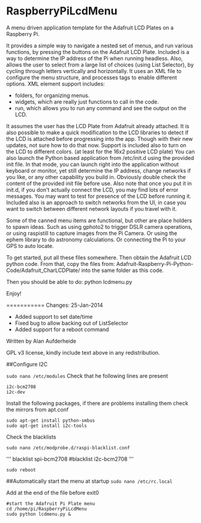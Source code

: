 RaspberryPiLcdMenu
==================

A menu driven application template for the Adafruit LCD Plates on a Raspberry Pi.

It provides a simple way to navigate a nested set of menus, and run various
functions, by pressing the buttons on the Adafruit LCD Plate.  Included is a way
to determine the IP address of the Pi when running
headless.  Also, allows the user to select from a large list of choices (using
List Selector), by cycling through letters vertically and horizontally.
It uses an XML file to configure the menu structure, and processes tags to
enable different options.  XML element support includes:
- folders, for organizing menus.
- widgets, which are really just functions to call in the code.
- run, which allows you to run any command and see the output on the LCD.

It assumes the user has the LCD Plate from Adafruit already attached.  It is
also possible to make a quick modification to the LCD libraries to detect if
the LCD is attached before progressing into the app.  Though with their new updates, not sure how to do that now.
Support is included also to turn on the LCD to different colors. (at least for
the 16x2 positive LCD plate)
You can also launch the Python based application from /etc/init.d using the
provided init file.  In that mode, you can launch right into the application
without keyboard or monitor, yet still determine the IP address, change networks
if you like, or any other capability you build in.  Obviously double check the
content of the provided init file before use.  Also note that once you put it
in init.d, if you don't actually connect the LCD, you may find lots of error
messages.  You may want to test for presence of the LCD before running it.
Included also is an approach to switch networks from the UI, in case you want to
switch between different network layouts if you travel with it.

Some of the canned menu items are functional, but other are place holders to
spawn ideas.  Such as using gphoto2 to trigger DSLR camera operations, or using
raspistill to capture images from the Pi Camera.  Or using the ephem library to
do astronomy calculations.  Or connecting the Pi to your GPS to auto locate.

To get started, put all these files somewhere.  Then obtain the Adafruit LCD
python code.  From that, copy the files from:
Adafruit-Raspberry-Pi-Python-Code/Adafruit_CharLCDPlate/
into the same folder as this code.

Then you should be able to do:
python lcdmenu.py

Enjoy!

===========
Changes:
25-Jan-2014
 - Added support to set date/time
 - Fixed bug to allow backing out of ListSelector
 - Added support for a reboot command

Written by Alan Aufderheide

GPL v3 license, kindly include text above in any redistribution.

##Configure I2C

```sudo nano /etc/modules```
Check that he following lines are present
```
i2c-bcm2708 
i2c-dev
```

Install the following packages, if there are problems installing them check the mirrors from apt.conf
```
sudo apt-get install python-smbus
sudo apt-get install i2c-tools
```

Check the blacklists
```
sudo nano /etc/modprobe.d/raspi-blacklist.conf
```

'''
blacklist spi-bcm2708
#blacklist i2c-bcm2708
'''

```
sudo reboot
```

##Automatically start the menu at startup
```sudo nano /etc/rc.local```

Add at the end of the file before exit0
```
#start the Adafruit Pi Plate menu
cd /home/pi/RaspberryPiLcdMenu
sudo python lcdmenu.py &
```
